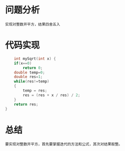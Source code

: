 # 问题分析 #
    实现对整数开平方，结果四舍五入
# 代码实现 #
```C
    int mySqrt(int x) {
    if(x==0)
        return 0;
    double temp=0;
    double res=1;
    while(res!=temp)
    {
        temp = res; 
        res = (res + x / res) / 2;
    }
    return res;
}
```
# 总结 #
    要实现对整数开平方，首先要掌握迭代的方法和公式，其次对结果取整。